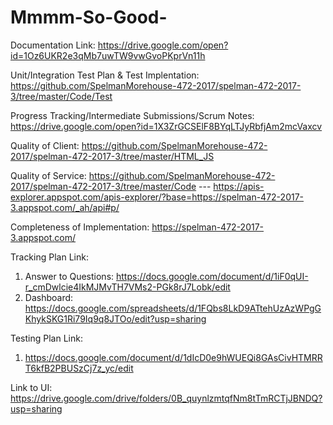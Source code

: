 # Mmmm-So-Good-

Documentation Link: https://drive.google.com/open?id=1Oz6UKR2e3qMb7uwTW9vwGvoPKprVn11h



Unit/Integration Test Plan & Test Implentation: https://github.com/SpelmanMorehouse-472-2017/spelman-472-2017-3/tree/master/Code/Test



Progress Tracking/Intermediate Submissions/Scrum Notes: https://drive.google.com/open?id=1X3ZrGCSElF8BYqLTJyRbfjAm2mcVaxcv




Quality of Client: https://github.com/SpelmanMorehouse-472-2017/spelman-472-2017-3/tree/master/HTML_JS
                   




Quality of Service: https://github.com/SpelmanMorehouse-472-2017/spelman-472-2017-3/tree/master/Code ---
                    https://apis-explorer.appspot.com/apis-explorer/?base=https://spelman-472-2017-3.appspot.com/_ah/api#p/



Completeness of Implementation: https://spelman-472-2017-3.appspot.com/
















Tracking Plan Link: 
1. Answer to Questions: https://docs.google.com/document/d/1iF0qUI-r_cmDwlcie4IkMJMvTH7VMs2-PGk8rJ7Lobk/edit
2. Dashboard: https://docs.google.com/spreadsheets/d/1FQbs8LkD9ATtehUzAzWPgGKhykSKG1Ri79Iq9q8JTOo/edit?usp=sharing

Testing Plan Link:
1. https://docs.google.com/document/d/1dIcD0e9hWUEQi8GAsCivHTMRRT6kfB2PBUSzCj7z_yc/edit

Link to UI: https://drive.google.com/drive/folders/0B_quynlzmtqfNm8tTmRCTjJBNDQ?usp=sharing

